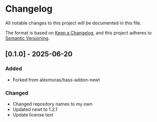 # Changelog

All notable changes to this project will be documented in this file.

The format is based on [Keep a Changelog](https://keepachangelog.com/en/1.1.0/),
and this project adheres to [Semantic Versioning](https://semver.org/spec/v2.0.0.html).

## [0.1.0] - 2025-06-20

### Added
- Forked from alexmoras/hass-addon-newt 

### Changed
- Changed repository names to my own
- Updated newt to 1.2.1
- Update license text
